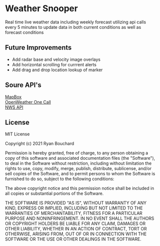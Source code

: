 <h1>Weather Snooper</h1>
Real time live weather data including weekly forecast utilizing api calls every 5 minutes to update data in both current conditions as well as forecast conditions
<h2>Future Improvements</h2>
<ul>
  <li>Add radar base and velocity image overlays</li>
  <li>Add horizontal scrolling for currrent alerts</li>
  <li>Add drag and drop location lookup of marker</li>
</ul>
<h2>Soure API's</h2>
<a href="https://www.mapbox.com/legal/tos/" target="_blank">MapBox</a><br>
<a href="https://openweather.co.uk/storage/app/media/Terms/Openweather_terms_and_conditions_of_sale.pdf" target="_blank">OpenWeather One Call</a><br>
<a href="https://www.weather.gov/documentation/services-web-api" target="_blank">NWS API</a>
<h2>License</h2>
MIT License

Copyright (c) 2021 Ryan Bouchard

Permission is hereby granted, free of charge, to any person obtaining a copy
of this software and associated documentation files (the "Software"), to deal
in the Software without restriction, including without limitation the rights
to use, copy, modify, merge, publish, distribute, sublicense, and/or sell
copies of the Software, and to permit persons to whom the Software is
furnished to do so, subject to the following conditions:

The above copyright notice and this permission notice shall be included in all
copies or substantial portions of the Software.

THE SOFTWARE IS PROVIDED "AS IS", WITHOUT WARRANTY OF ANY KIND, EXPRESS OR
IMPLIED, INCLUDING BUT NOT LIMITED TO THE WARRANTIES OF MERCHANTABILITY,
FITNESS FOR A PARTICULAR PURPOSE AND NONINFRINGEMENT. IN NO EVENT SHALL THE
AUTHORS OR COPYRIGHT HOLDERS BE LIABLE FOR ANY CLAIM, DAMAGES OR OTHER
LIABILITY, WHETHER IN AN ACTION OF CONTRACT, TORT OR OTHERWISE, ARISING FROM,
OUT OF OR IN CONNECTION WITH THE SOFTWARE OR THE USE OR OTHER DEALINGS IN THE
SOFTWARE.
